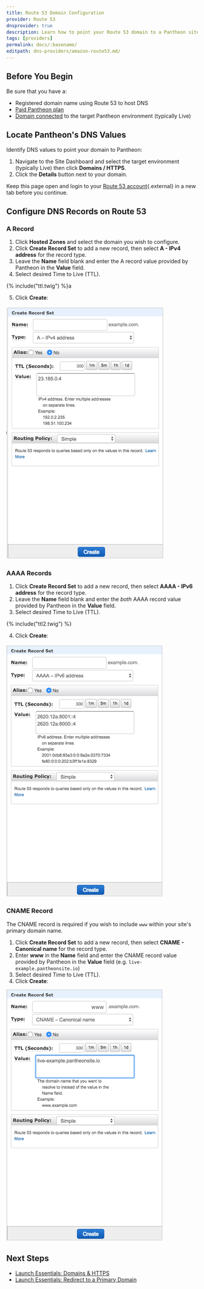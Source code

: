 ```yaml
---
title: Route 53 Domain Configuration
provider: Route 53
dnsprovider: true
description: Learn how to point your Route 53 domain to a Pantheon site.
tags: [providers]
permalink: docs/:basename/
editpath: dns-providers/amazon-route53.md/
---
```

## Before You Begin
Be sure that you have a:

- Registered domain name using Route 53 to host DNS
- [Paid Pantheon plan](/docs/guides/launch/plans/)
- [Domain connected](/docs/guides/launch/domains/) to the target Pantheon environment (typically Live)

## Locate Pantheon's DNS Values
Identify DNS values to point your domain to Pantheon:

1. Navigate to the Site Dashboard and select the target environment (typically <span class="glyphicons glyphicons-cardio"></span> Live) then click **<span class="glyphicons glyphicons-global"></span> Domains / HTTPS**.
2. Click the **Details** button next to your domain.

Keep this page open and login to your [Route 53 account](https://console.aws.amazon.com/route53/){.external} in a new tab before you continue.

## Configure DNS Records on Route 53
### A Record
1. Click **Hosted Zones** and select the domain you wish to configure.
2. Click **Create Record Set** to add a new record, then select **A - IPv4 address** for the record type.
3. Leave the **Name** field blank and enter the A record value provided by Pantheon in the **Value** field.
4. Select desired Time to Live (TTL).

  {% include("ttl.twig") %}a

5. Click **Create**:

  ![Route 53 a record](/source/docs/assets/images/route53-a-record.png)

### AAAA Records
1. Click **Create Record Set** to add a new record, then select **AAAA - IPv6 address** for the record type.
2. Leave the **Name** field blank and enter the _both_ AAAA record value provided by Pantheon in the **Value** field.
3. Select desired Time to Live (TTL).

  {% include("ttl2.twig") %}

4. Click **Create**:

  ![Route 53 aaaa records](/source/docs/assets/images/route53-aaaa-records.png)

### CNAME Record
The CNAME record is required if you wish to include `www` within your site's primary domain name.

1. Click **Create Record Set** to add a new record, then select **CNAME - Canonical name** for the record type.
2. Enter **www** in the **Name** field and enter the CNAME record value provided by Pantheon in the **Value** field (e.g. `live-example.pantheonsite.io`)
3. Select desired Time to Live (TTL).
4. Click **Create**:

  ![Route 53 cname records](/source/docs/assets/images/route53-cname-record.png)

## Next Steps

* [Launch Essentials: Domains & HTTPS](/docs/guides/launch/domains/)
* [Launch Essentials: Redirect to a Primary Domain](/docs/guides/launch/redirects/)
